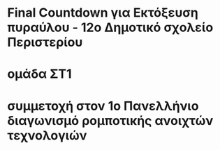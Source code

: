 # Final Countdown για Εκτόξευση πυραύλου - 12ο Δημοτικό σχολείο Περιστερίου
# ομάδα ΣΤ1
# συμμετοχή στον 1ο Πανελλήνιο διαγωνισμό ρομποτικής ανοιχτών τεχνολογιών     
